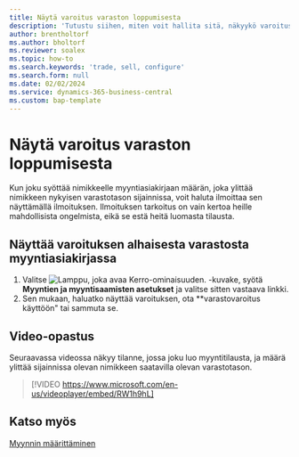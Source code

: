 ```yaml
---
title: Näytä varoitus varaston loppumisesta
description: 'Tutustu siihen, miten voit hallita sitä, näkyykö varoitus, kun tilausmäärä ylittää nimikkeen varastotasot.'
author: brentholtorf
ms.author: bholtorf
ms.reviewer: soalex
ms.topic: how-to
ms.search.keywords: 'trade, sell, configure'
ms.search.form: null
ms.date: 02/02/2024
ms.service: dynamics-365-business-central
ms.custom: bap-template
---
```


# <a name="display-a-stockout-warning"></a>Näytä varoitus varaston loppumisesta

Kun joku syöttää nimikkeelle myyntiasiakirjaan määrän, joka ylittää nimikkeen nykyisen varastotason sijainnissa, voit haluta ilmoittaa sen näyttämällä ilmoituksen. Ilmoituksen tarkoitus on vain kertoa heille mahdollisista ongelmista, eikä se estä heitä luomasta tilausta.

## <a name="to-show-a-warning-about-low-inventory-on-a-sales-document"></a>Näyttää varoituksen alhaisesta varastosta myyntiasiakirjassa

1. Valitse ![Lamppu, joka avaa Kerro-ominaisuuden.](media/ui-search/search_small.png "Kerro, mitä haluat tehdä") -kuvake, syötä **Myyntien ja myyntisaamisten asetukset** ja valitse sitten vastaava linkki.
1. Sen mukaan, haluatko näyttää varoituksen, ota **varastovaroitus käyttöön" tai sammuta se.

## <a name="video-guidance"></a>Video-opastus

Seuraavassa videossa näkyy tilanne, jossa joku luo myyntitilausta, ja määrä ylittää sijainnissa olevan nimikkeen saatavilla olevan varastotason.

> [!VIDEO https://www.microsoft.com/en-us/videoplayer/embed/RW1h9hL]

## <a name="see-also"></a>Katso myös

[Myynnin määrittäminen](sales-setup-sales.md)
